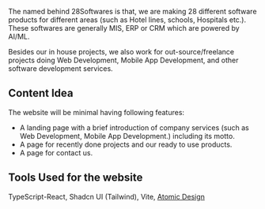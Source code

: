 The named behind 28Softwares is that, we are making 28 different software products for different areas (such as Hotel lines, schools, Hospitals etc.). These softwares are generally MIS, ERP or CRM which are powered by AI/ML.

Besides our in house projects, we also work for out-source/freelance projects doing Web Development, Mobile App Development, and other software development services.

## Content Idea

The website will be minimal having following features:

- A landing page with a brief introduction of company services (such as Web Development, Mobile App Development.) including its motto.
- A page for recently done projects and our ready to use products.
- A page for contact us.

## Tools Used for the website

TypeScript-React, Shadcn UI (Tailwind), Vite, [Atomic Design](https://bradfrost.com/blog/post/atomic-web-design/)
